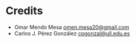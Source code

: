 Credits
=======

* Omar Mendo Mesa <omen.mesa20@gmail.com>
* Carlos J. Pérez González <cpgonzal@ull.edu.es>